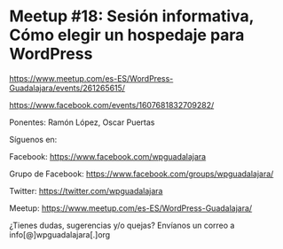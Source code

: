 # Meetup #18: Sesión informativa, Cómo elegir un hospedaje para WordPress

https://www.meetup.com/es-ES/WordPress-Guadalajara/events/261265615/

https://www.facebook.com/events/1607681832709282/

Ponentes: Ramón López, Oscar Puertas

Síguenos en:

Facebook: https://www.facebook.com/wpguadalajara

Grupo de Facebook: https://www.facebook.com/groups/wpguadalajara/

Twitter: https://twitter.com/wpguadalajara

Meetup: https://www.meetup.com/es-ES/WordPress-Guadalajara/


¿Tienes dudas, sugerencias y/o quejas? Envíanos un correo a info[@]wpguadalajara[.]org
